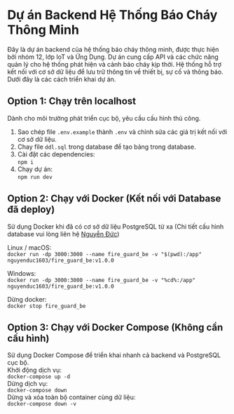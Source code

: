 # Dự án Backend Hệ Thống Báo Cháy Thông Minh
Đây là dự án backend của hệ thống báo cháy thông minh, được thực hiện bởi nhóm 12, lớp IoT và Ứng Dụng. Dự án cung cấp API và các chức năng quản lý cho hệ thống phát hiện và cảnh báo cháy kịp thời. Hệ thống hỗ trợ kết nối với cơ sở dữ liệu để lưu trữ thông tin về thiết bị, sự cố và thông báo. Dưới đây là các cách triển khai dự án.

## Option 1: Chạy trên localhost
Dành cho môi trường phát triển cục bộ, yêu cầu cấu hình thủ công.
1. Sao chép file `.env.example` thành `.env` và chỉnh sửa các giá trị kết nối với cơ sở dữ liệu.
2. Chay file `ddl.sql` trong database để tạo bảng trong database.
3. Cài đặt các dependencies:  
   `npm i`
4. Chạy dự án:  
   `npm run dev`

## Option 2: Chạy với Docker (Kết nối với Database đã deploy)

Sử dụng Docker khi đã có cơ sở dữ liệu PostgreSQL từ xa (Chi tiết cấu hình database vui lòng liên hệ [Nguyễn Đức](https://www.facebook.com/ngminhduc1603))

Linux / macOS:  
`docker run -dp 3000:3000 --name fire_guard_be -v "$(pwd):/app" nguyenduc1603/fire_guard_be:v1.0.0`  

Windows:  
`docker run -dp 3000:3000 --name fire_guard_be -v "%cd%:/app" nguyenduc1603/fire_guard_be:v1.0.0`  

Dừng docker:  
`docker stop fire_guard_be`

## Option 3: Chạy với Docker Compose (Không cần cấu hình)
Sử dụng Docker Compose để triển khai nhanh cả backend và PostgreSQL cục bộ.  
Khởi động dịch vụ:  
`docker-compose up -d`  
Dừng dịch vụ:  
`docker-compose down`  
Dừng và xóa toàn bộ container cùng dữ liệu:   
`docker-compose down -v`
 

